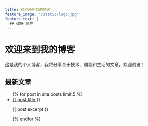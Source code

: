 ```yaml
---
title: 欢迎来到我的博客
feature_image: "/static/logo.jpg"
feature_text: |
  ## 你好 世界
---
```


# 欢迎来到我的博客

这是我的个人博客，我将分享关于技术、编程和生活的文章。欢迎浏览！

## 最新文章

<ul>
  {% for post in site.posts limit:5 %}
    <li>
      <a href="{{ post.url }}">{{ post.title }}</a>
      <p>{{ post.excerpt }}</p>
    </li>
  {% endfor %}
</ul>
